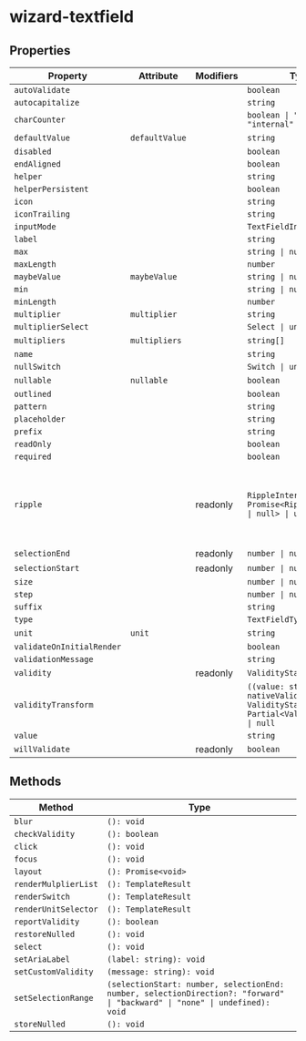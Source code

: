 # wizard-textfield

## Properties

| Property                  | Attribute      | Modifiers | Type                                             | Default | Description                                      |
|---------------------------|----------------|-----------|--------------------------------------------------|---------|--------------------------------------------------|
| `autoValidate`            |                |           | `boolean`                                        |         |                                                  |
| `autocapitalize`          |                |           | `string`                                         |         |                                                  |
| `charCounter`             |                |           | `boolean \| "external" \| "internal"`            |         |                                                  |
| `defaultValue`            | `defaultValue` |           | `string`                                         | ""      |                                                  |
| `disabled`                |                |           | `boolean`                                        |         |                                                  |
| `endAligned`              |                |           | `boolean`                                        |         |                                                  |
| `helper`                  |                |           | `string`                                         |         |                                                  |
| `helperPersistent`        |                |           | `boolean`                                        |         |                                                  |
| `icon`                    |                |           | `string`                                         |         |                                                  |
| `iconTrailing`            |                |           | `string`                                         |         |                                                  |
| `inputMode`               |                |           | `TextFieldInputMode`                             |         |                                                  |
| `label`                   |                |           | `string`                                         |         |                                                  |
| `max`                     |                |           | `string \| number`                               |         |                                                  |
| `maxLength`               |                |           | `number`                                         |         |                                                  |
| `maybeValue`              | `maybeValue`   |           | `string \| null`                                 |         |                                                  |
| `min`                     |                |           | `string \| number`                               |         |                                                  |
| `minLength`               |                |           | `number`                                         |         |                                                  |
| `multiplier`              | `multiplier`   |           | `string`                                         |         |                                                  |
| `multiplierSelect`        |                |           | `Select \| undefined`                            |         |                                                  |
| `multipliers`             | `multipliers`  |           | `string[]`                                       | [""]    |                                                  |
| `name`                    |                |           | `string`                                         |         |                                                  |
| `nullSwitch`              |                |           | `Switch \| undefined`                            |         |                                                  |
| `nullable`                | `nullable`     |           | `boolean`                                        | false   |                                                  |
| `outlined`                |                |           | `boolean`                                        |         |                                                  |
| `pattern`                 |                |           | `string`                                         |         |                                                  |
| `placeholder`             |                |           | `string`                                         |         |                                                  |
| `prefix`                  |                |           | `string`                                         |         |                                                  |
| `readOnly`                |                |           | `boolean`                                        |         |                                                  |
| `required`                |                |           | `boolean`                                        |         |                                                  |
| `ripple`                  |                | readonly  | `RippleInterface \| Promise<RippleInterface \| null> \| undefined` |         | Implement ripple getter for Ripple integration with mwc-formfield |
| `selectionEnd`            |                | readonly  | `number \| null`                                 |         |                                                  |
| `selectionStart`          |                | readonly  | `number \| null`                                 |         |                                                  |
| `size`                    |                |           | `number \| null`                                 |         |                                                  |
| `step`                    |                |           | `number \| null`                                 |         |                                                  |
| `suffix`                  |                |           | `string`                                         |         |                                                  |
| `type`                    |                |           | `TextFieldType`                                  |         |                                                  |
| `unit`                    | `unit`         |           | `string`                                         | ""      |                                                  |
| `validateOnInitialRender` |                |           | `boolean`                                        |         |                                                  |
| `validationMessage`       |                |           | `string`                                         |         |                                                  |
| `validity`                |                | readonly  | `ValidityState`                                  |         |                                                  |
| `validityTransform`       |                |           | `((value: string, nativeValidity: ValidityState) => Partial<ValidityState>) \| null` |         |                                                  |
| `value`                   |                |           | `string`                                         |         |                                                  |
| `willValidate`            |                | readonly  | `boolean`                                        |         |                                                  |

## Methods

| Method               | Type                                             |
|----------------------|--------------------------------------------------|
| `blur`               | `(): void`                                       |
| `checkValidity`      | `(): boolean`                                    |
| `click`              | `(): void`                                       |
| `focus`              | `(): void`                                       |
| `layout`             | `(): Promise<void>`                              |
| `renderMulplierList` | `(): TemplateResult`                             |
| `renderSwitch`       | `(): TemplateResult`                             |
| `renderUnitSelector` | `(): TemplateResult`                             |
| `reportValidity`     | `(): boolean`                                    |
| `restoreNulled`      | `(): void`                                       |
| `select`             | `(): void`                                       |
| `setAriaLabel`       | `(label: string): void`                          |
| `setCustomValidity`  | `(message: string): void`                        |
| `setSelectionRange`  | `(selectionStart: number, selectionEnd: number, selectionDirection?: "forward" \| "backward" \| "none" \| undefined): void` |
| `storeNulled`        | `(): void`                                       |
